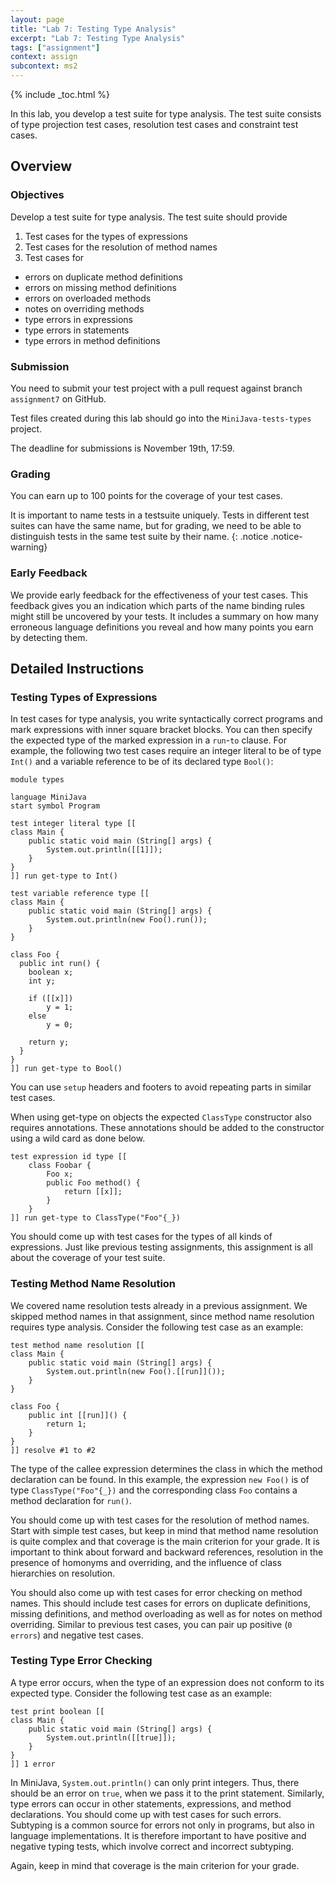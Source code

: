 ```yaml
---
layout: page
title: "Lab 7: Testing Type Analysis"
excerpt: "Lab 7: Testing Type Analysis"
tags: ["assignment"]
context: assign
subcontext: ms2
---
```


{% include _toc.html %}

In this lab, you develop a test suite for type analysis.
The test suite consists of type projection test cases, resolution test cases and constraint test cases.

## Overview

### Objectives

Develop a test suite for type analysis.
The test suite should provide

1. Test cases for the types of expressions
1. Test cases for the resolution of method names
2. Test cases for
  * errors on duplicate method definitions
  * errors on missing method definitions
  * errors on overloaded methods
  * notes on overriding methods
  * type errors in expressions
  * type errors in statements
  * type errors in method definitions

### Submission

You need to submit your test project with a pull request against branch `assignment7` on GitHub.

Test files created during this lab should go into the `MiniJava-tests-types` project.

The deadline for submissions is November 19th, 17:59.

### Grading

You can earn up to 100 points for the coverage of your test cases.

It is important to name tests in a testsuite uniquely. Tests in different test suites can have the same name, but for grading, we need to be able to distinguish tests in the same test suite by their name.
{: .notice .notice-warning}

### Early Feedback

We provide early feedback for the effectiveness of your test cases.
This feedback gives you an indication which parts of the name binding rules might still be uncovered by your tests.
It includes a summary on how many erroneous language definitions you reveal and how many points you earn by detecting them.

## Detailed Instructions

### Testing Types of Expressions

In test cases for type analysis,
 you write syntactically correct programs and
 mark expressions with inner square bracket blocks.
You can then specify the expected type of the marked expression in a `run`-`to` clause.
For example, the following two test cases require an integer literal to be of type `Int()`
and a variable reference to be of its declared type `Bool()`:

```
module types

language MiniJava
start symbol Program

test integer literal type [[
class Main {
    public static void main (String[] args) {
        System.out.println([[1]]);
    }
}
]] run get-type to Int()

test variable reference type [[
class Main {
    public static void main (String[] args) {
        System.out.println(new Foo().run());
    }
}

class Foo {
  public int run() {
    boolean x;
    int y;

    if ([[x]])
        y = 1;
    else
        y = 0;

    return y;
  }
}
]] run get-type to Bool()
```

You can use `setup` headers and footers to avoid repeating parts in similar test cases.

When using get-type on objects the expected `ClassType` constructor also requires annotations.
These annotations should be added to the constructor using a wild card as done below.

```
test expression id type [[
	class Foobar {
		Foo x;
		public Foo method() {
			return [[x]];
		}
	}
]] run get-type to ClassType("Foo"{_})
```

You should come up with test cases for the types of all kinds of expressions.
Just like previous testing assignments, this assignment is all about the coverage of your test suite.

### Testing Method Name Resolution

We covered name resolution tests already in a previous assignment.
We skipped method names in that assignment, since method name resolution requires type analysis.
Consider the following test case as an example:

```
test method name resolution [[
class Main {
    public static void main (String[] args) {
        System.out.println(new Foo().[[run]]());
    }
}

class Foo {
    public int [[run]]() {
        return 1;
    }
}
]] resolve #1 to #2
```

The type of the callee expression determines the class in which the method declaration can be found.
In this example, the expression `new Foo()` is of type `ClassType("Foo"{_})` and
the corresponding class `Foo` contains a method declaration for `run()`.

You should come up with test cases for the resolution of method names.
Start with simple test cases, but keep in mind that method name resolution is quite complex
 and that coverage is the main criterion for your grade.
It is important to think about forward and backward references,
 resolution in the presence of homonyms and overriding,
 and the influence of class hierarchies on resolution.

You should also come up with test cases for error checking on method names.
This should include test cases for errors on duplicate definitions, missing definitions, and method overloading
 as well as for notes on method overriding.
Similar to previous test cases, you can pair up positive (`0 errors`) and negative test cases.

### Testing Type Error Checking

A type error occurs, when the type of an expression does not conform to its expected type.
Consider the following test case as an example:

```
test print boolean [[
class Main {
    public static void main (String[] args) {
        System.out.println([[true]]);
    }
}
]] 1 error
```

In MiniJava, `System.out.println()` can only print integers.
Thus, there should be an error on `true`, when we pass it to the print statement.
Similarly, type errors can occur in other statements, expressions, and method declarations.
You should come up with test cases for such errors.
Subtyping is a common source for errors not only in programs, but also in language implementations. 
It is therefore important to have positive and negative typing tests, which involve correct and incorrect subtyping.

Again, keep in mind that coverage is the main criterion for your grade.
